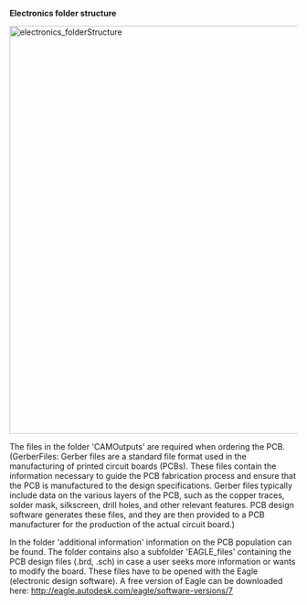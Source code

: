 **Electronics folder structure**

<img width="714" alt="electronics_folderStructure" src="https://github.com/EstherRaeth/openSIM_LBNI/assets/86475520/50a9b7dc-832e-40de-bd63-7897b5d0e571">

The files in the folder 'CAMOutputs' are required when ordering the PCB. (GerberFiles: Gerber files are a standard file format used in the manufacturing of printed circuit boards (PCBs). These files contain the information necessary to guide the PCB fabrication process and ensure that the PCB is manufactured to the design specifications. Gerber files typically include data on the various layers of the PCB, such as the copper traces, solder mask, silkscreen, drill holes, and other relevant features. PCB design software generates these files, and they are then provided to a PCB manufacturer for the production of the actual circuit board.)

In the folder 'additional information' information on the PCB population can be found. The folder contains also a subfolder 'EAGLE_files' containing the PCB design files (.brd, .sch) in case a user seeks more information or wants to modify the board. These files have to be opened with the Eagle (electronic design software). A free version of Eagle can be downloaded here: http://eagle.autodesk.com/eagle/software-versions/7
